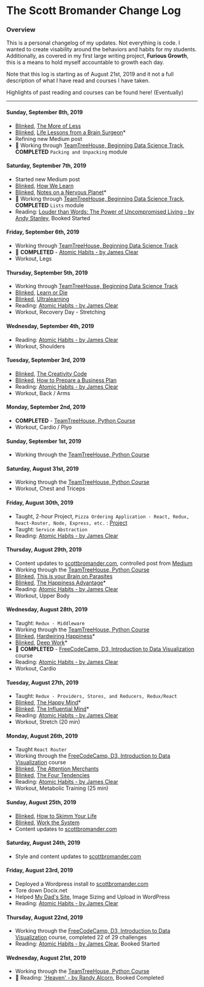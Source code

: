 # The Scott Bromander Change Log

### Overview
This is a personal changelog of my updates. Not everything is code. I wanted to create visability around the behaviors and habits for my students. Additionally, as covered in my first large writing project, **Furious Growth**, this is a means to hold myself accountable to growth each day.

Note that this log is starting as of August 21st, 2019 and it not a full description of what I have read and courses I have taken. 

Highlights of past reading and courses can be found here! (Eventually)

---
#### Sunday, September 8th, 2019
- [Blinked](http://jump.blinkist.com/aff_c?offer_id=2&aff_id=5291 ), [The More of Less](https://www.blinkist.com/books/the-more-of-less-en)
- [Blinked](http://jump.blinkist.com/aff_c?offer_id=2&aff_id=5291 ), [Life Lessons from a Brain Surgeon](https://www.blinkist.com/books/life-lessons-from-a-brain-surgeon-en)*
- Refining new Medium post
- 🎉 Working through [TeamTreeHouse, Beginning Data Science Track](https://teamtreehouse.com/tracks/beginning-data-science), **COMPLETED** `Packing and Unpacking` module

#### Saturday, September 7th, 2019
- Started new Medium post
- [Blinked](http://jump.blinkist.com/aff_c?offer_id=2&aff_id=5291 ), [How We Learn](https://www.blinkist.com/books/how-we-learn-en)
- [Blinked](http://jump.blinkist.com/aff_c?offer_id=2&aff_id=5291 ), [Notes on a Nervous Planet](https://www.blinkist.com/books/notes-on-a-nervous-planet-en)*
- 🎉 Working through [TeamTreeHouse, Beginning Data Science Track](https://teamtreehouse.com/tracks/beginning-data-science), **COMPLETED** `Lists` module
- Reading: [Louder than Words: The Power of Uncompromised Living - by Andy Stanley](https://www.amazon.com/Louder-Than-Words-Uncompromised-Living/dp/1590523466/ref=sr_1_1?crid=1LMZ9L7WKQ406&keywords=louder+than+words&qid=1567873629&s=gateway&sprefix=louder%2Caps%2C179&sr=8-1), Booked Started

#### Friday, September 6th, 2019
- Working through [TeamTreeHouse, Beginning Data Science Track](https://teamtreehouse.com/tracks/beginning-data-science)
- 🎉 **COMPLETED** - [Atomic Habits - by James Clear](https://www.amazon.com/Atomic-Habits-Proven-Build-Break/dp/B07RFSSYBH/ref=sr_1_1?keywords=atomic+habits&qid=1566572857&s=audible&sr=1-1)
- Workout, Legs

#### Thursday, September 5th, 2019
- Working through [TeamTreeHouse, Beginning Data Science Track](https://teamtreehouse.com/tracks/beginning-data-science)
- [Blinked](http://jump.blinkist.com/aff_c?offer_id=2&aff_id=5291 ), [Learn or Die](https://www.blinkist.com/books/learn-or-die-en)
- [Blinked](http://jump.blinkist.com/aff_c?offer_id=2&aff_id=5291 ), [Ultralearning](https://www.blinkist.com/books/ultralearning-en)
- Reading: [Atomic Habits - by James Clear](https://www.amazon.com/Atomic-Habits-Proven-Build-Break/dp/B07RFSSYBH/ref=sr_1_1?keywords=atomic+habits&qid=1566572857&s=audible&sr=1-1)
- Workout, Recovery Day - Stretching

#### Wednesday, September 4th, 2019
- Reading: [Atomic Habits - by James Clear](https://www.amazon.com/Atomic-Habits-Proven-Build-Break/dp/B07RFSSYBH/ref=sr_1_1?keywords=atomic+habits&qid=1566572857&s=audible&sr=1-1)
- Workout, Shoulders

#### Tuesday, September 3rd, 2019
- [Blinked](http://jump.blinkist.com/aff_c?offer_id=2&aff_id=5291 ), [The Creativity Code](https://www.blinkist.com/books/the-creativity-code-en)
- [Blinked](http://jump.blinkist.com/aff_c?offer_id=2&aff_id=5291 ), [How to Prepare a Business Plan](https://www.blinkist.com/books/how-to-prepare-a-business-plan-en)
- Reading: [Atomic Habits - by James Clear](https://www.amazon.com/Atomic-Habits-Proven-Build-Break/dp/B07RFSSYBH/ref=sr_1_1?keywords=atomic+habits&qid=1566572857&s=audible&sr=1-1)
- Workout, Back / Arms

#### Monday, September 2nd, 2019
- **COMPLETED** - [TeamTreeHouse, Python Course](https://teamtreehouse.com/library/python-basics-3)
- Workout, Cardio / Plyo

#### Sunday, September 1st, 2019
- Working through the [TeamTreeHouse, Python Course](https://teamtreehouse.com/library/python-basics-3)

#### Saturday, August 31st, 2019
- Working through the [TeamTreeHouse, Python Course](https://teamtreehouse.com/library/python-basics-3)
- Workout, Chest and Triceps

#### Friday, August 30th, 2019
- Taught, 2-hour Project, `Pizza Ordering Application - React, Redux, React-Router, Node, Express, etc.` : [Project](https://github.com/scottbromander/isurus-speed-pizza-project)
- Taught: `Service Abstraction`
- Reading: [Atomic Habits - by James Clear](https://www.amazon.com/Atomic-Habits-Proven-Build-Break/dp/B07RFSSYBH/ref=sr_1_1?keywords=atomic+habits&qid=1566572857&s=audible&sr=1-1)

#### Thursday, August 29th, 2019
- Content updates to [scottbromander.com](http://www.scottbromander.com), controlled post from [Medium](www.medium.com/@docix)
- Working through the [TeamTreeHouse, Python Course](https://teamtreehouse.com/library/python-basics-3)
- [Blinked](http://jump.blinkist.com/aff_c?offer_id=2&aff_id=5291 ), [This is your Brain on Parasites](https://www.blinkist.com/books/this-is-your-brain-on-parasites-en)
- [Blinked](http://jump.blinkist.com/aff_c?offer_id=2&aff_id=5291 ), [The Happiness Advantage](https://www.blinkist.com/books/the-happiness-advantage-en)*
- Reading: [Atomic Habits - by James Clear](https://www.amazon.com/Atomic-Habits-Proven-Build-Break/dp/B07RFSSYBH/ref=sr_1_1?keywords=atomic+habits&qid=1566572857&s=audible&sr=1-1)
- Workout, Upper Body

#### Wednesday, August 28th, 2019
- Taught: `Redux - Middleware`
- Working through the [TeamTreeHouse, Python Course](https://teamtreehouse.com/library/python-basics-3)
- [Blinked](http://jump.blinkist.com/aff_c?offer_id=2&aff_id=5291 ), [Hardwiring Happiness](https://www.blinkist.com/books/hardwiring-happiness-enk)*
- [Blinked](http://jump.blinkist.com/aff_c?offer_id=2&aff_id=5291 ), [Deep Work](https://www.blinkist.com/books/deep-work-en?r=1&st=deep%20work)*
- 🎉 **COMPLETED** - [FreeCodeCamp, D3, Introduction to Data Visualization](https://learn.freecodecamp.org/data-visualization/data-visualization-with-d3) course
- Reading: [Atomic Habits - by James Clear](https://www.amazon.com/Atomic-Habits-Proven-Build-Break/dp/B07RFSSYBH/ref=sr_1_1?keywords=atomic+habits&qid=1566572857&s=audible&sr=1-1)
- Workout, Cardio

#### Tuesday, August 27th, 2019
- Taught: `Redux - Providers, Stores, and Reducers, Redux/React`
- [Blinked](http://jump.blinkist.com/aff_c?offer_id=2&aff_id=5291 ), [The Happy Mind](https://www.blinkist.com/books/the-happy-mind-en)*
- [Blinked](http://jump.blinkist.com/aff_c?offer_id=2&aff_id=5291 ), [The Influential Mind](https://www.blinkist.com/en/books/the-influential-mind-en)*
- Reading: [Atomic Habits - by James Clear](https://www.amazon.com/Atomic-Habits-Proven-Build-Break/dp/B07RFSSYBH/ref=sr_1_1?keywords=atomic+habits&qid=1566572857&s=audible&sr=1-1)
- Workout, Stretch (20 min)

#### Monday, August 26th, 2019
- Taught `React Router`
- Working through the [FreeCodeCamp, D3, Introduction to Data Visualization](https://learn.freecodecamp.org/data-visualization/data-visualization-with-d3) course
- [Blinked](http://jump.blinkist.com/aff_c?offer_id=2&aff_id=5291 ), [The Attention Merchants](https://www.blinkist.com/en/nc/reader/the-attention-merchants-en)
- [Blinked](http://jump.blinkist.com/aff_c?offer_id=2&aff_id=5291 ), [The Four Tendencies](https://www.blinkist.com/en/nc/reader/the-four-tendencies-en)
- Reading: [Atomic Habits - by James Clear](https://www.amazon.com/Atomic-Habits-Proven-Build-Break/dp/B07RFSSYBH/ref=sr_1_1?keywords=atomic+habits&qid=1566572857&s=audible&sr=1-1)
- Workout, Metabolic Training (25 min)

#### Sunday, August 25th, 2019
- [Blinked](http://jump.blinkist.com/aff_c?offer_id=2&aff_id=5291 ), [How to Skimm Your Life](https://www.blinkist.com/en/nc/reader/how-to-skimm-your-life-en)
- [Blinked](http://jump.blinkist.com/aff_c?offer_id=2&aff_id=5291 ), [Work the System](https://www.blinkist.com/en/nc/reader/work-the-system-en) 
- Content updates to [scottbromander.com](http://www.scottbromander.com)

#### Saturday, August 24th, 2019
- Style and content updates to [scottbromander.com](http://www.scottbromander.com)

#### Friday, August 23rd, 2019
- Deployed a Wordpress install to [scottbromander.com](http://www.scottbromander.com)
- Tore down Docix.net
- Helped [My Dad's Site](http://www.michaelbromander.com), Image Sizing and Upload in WordPress
- Reading: [Atomic Habits - by James Clear](https://www.amazon.com/Atomic-Habits-Proven-Build-Break/dp/B07RFSSYBH/ref=sr_1_1?keywords=atomic+habits&qid=1566572857&s=audible&sr=1-1)

#### Thursday, August 22nd, 2019
- Working through the [FreeCodeCamp, D3, Introduction to Data Visualization](https://learn.freecodecamp.org/data-visualization/data-visualization-with-d3) course, completed 22 of 29 challenges
- Reading: [Atomic Habits - by James Clear](https://www.amazon.com/Atomic-Habits-Proven-Build-Break/dp/B07RFSSYBH/ref=sr_1_1?keywords=atomic+habits&qid=1566572857&s=audible&sr=1-1), Booked Started

#### Wednesday, August 21st, 2019
- Working through the [TeamTreeHouse, Python Course](https://teamtreehouse.com/library/python-basics-3)
- 🎉 Reading: ['Heaven' - by Randy Alcorn](https://www.amazon.com/Heaven-Biblical-Answers-Questions-Booklet/dp/B002IT3VOS/ref=sr_1_1?crid=WACXUHG2SEIF&keywords=heaven+by+randy+alcorn&qid=1566572767&s=gateway&sprefix=heaven%2Caps%2C157&sr=8-1), Booked Completed
